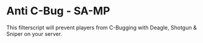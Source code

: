# Anti C-Bug - SA-MP

This filterscript will prevent players from C-Bugging with Deagle, Shotgun & Sniper on your server.
